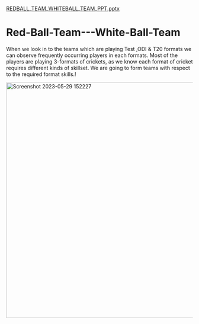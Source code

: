 [REDBALL_TEAM_WHITEBALL_TEAM_PPT.pptx](https://github.com/VenkataNarasimha-Gandham/Red-Ball-Team---White-Ball-Team/files/11590650/REDBALL_TEAM_WHITEBALL_TEAM_PPT.pptx)
# Red-Ball-Team---White-Ball-Team
When we look in to the teams which are playing Test ,ODI &amp; T20 formats we can observe frequently occurring players in each formats.  Most of the players are playing 3-formats of crickets, as we know each format of cricket requires different kinds of skillset.   We are going to form teams with respect to the required format skills.!

<img width="635" alt="Screenshot 2023-05-29 152227" src="https://github.com/VenkataNarasimha-Gandham/Red-Ball-Team---White-Ball-Team/assets/119945519/0476022a-c25b-427f-89bb-139a8be3ccf7">

